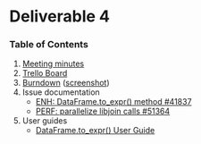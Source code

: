 # Deliverable 4

### Table of Contents
1. [Meeting minutes](./meeting_minutes.pdf)
2. [Trello Board](https://trello.com/invite/b/Smrzsr3p/ATTId2300947d3f7c5e46e515df456af3215A0DE3832/lethimcook)
3. [Burndown](https://www.burndownfortrello.com/share/2jpfuqvyex) ([screenshot](./burndown.png))
4. Issue documentation
    - [ENH: DataFrame.to_expr() method #41837](./Issue-41837.md)
    - [PERF: parallelize libjoin calls #51364](./Issue-51364.md)
5. User guides
    - [DataFrame.to_expr() User Guide](./to_expr-User-Guide.md)
